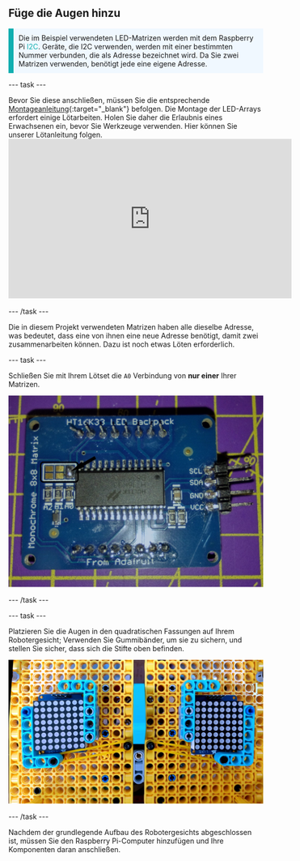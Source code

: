 ## Füge die Augen hinzu

<p style="border-left: solid; border-width:10px; border-color: #0faeb0; background-color: aliceblue; padding: 10px;">Die im Beispiel verwendeten LED-Matrizen werden mit dem Raspberry Pi <span style="color: #0faeb0">I2C</span>. Geräte, die I2C verwenden, werden mit einer bestimmten Nummer verbunden, die als Adresse bezeichnet wird. Da Sie zwei Matrizen verwenden, benötigt jede eine eigene Adresse. </p>

--- task ---

Bevor Sie diese anschließen, müssen Sie die entsprechende [Montageanleitung](https://learn.adafruit.com/adafruit-led-backpack/0-8-8x8-matrix-assembly){:target="_blank"} befolgen. Die Montage der LED-Arrays erfordert einige Lötarbeiten. Holen Sie daher die Erlaubnis eines Erwachsenen ein, bevor Sie Werkzeuge verwenden. Hier können Sie unserer Lötanleitung folgen. <iframe width="560" height="315" src="https://www.youtube.com/embed/8Z-2wPWGnqE" title="YouTube-Videoplayer" frameborder="0" allow="accelerometer; autoplay; clipboard-write; encrypted-media; gyroscope; picture-in-picture" allowfullscreen mark="crwd-mark"></iframe>

--- /task ---

Die in diesem Projekt verwendeten Matrizen haben alle dieselbe Adresse, was bedeutet, dass eine von ihnen eine neue Adresse benötigt, damit zwei zusammenarbeiten können. Dazu ist noch etwas Löten erforderlich.

--- task ---

Schließen Sie mit Ihrem Lötset die `A0` Verbindung von **nur einer** Ihrer Matrizen.

![Bilder der gelöteten und ungelöteten Platinen.](images/A0-soldering.jpg)

--- /task ---

--- task ---

Platzieren Sie die Augen in den quadratischen Fassungen auf Ihrem Robotergesicht; Verwenden Sie Gummibänder, um sie zu sichern, und stellen Sie sicher, dass sich die Stifte oben befinden.

![Bild zeigt 8 x 8 Arrays, die im LEGO®-Gesicht montiert sind.](images/array_eyes.jpg)

--- /task ---

Nachdem der grundlegende Aufbau des Robotergesichts abgeschlossen ist, müssen Sie den Raspberry Pi-Computer hinzufügen und Ihre Komponenten daran anschließen.
